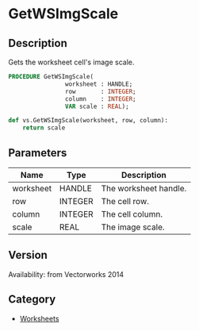 # GetWSImgScale

## Description
Gets the worksheet cell's image scale.

```pascal
PROCEDURE GetWSImgScale(
				worksheet : HANDLE;
				row       : INTEGER;
				column    : INTEGER;
				VAR scale : REAL);
```

```python
def vs.GetWSImgScale(worksheet, row, column):
    return scale
```

## Parameters
|Name|Type|Description|
|---|---|---|
|worksheet|HANDLE|The worksheet handle.|
|row|INTEGER|The cell row.|
|column|INTEGER|The cell column.|
|scale|REAL|The image scale.|

## Version
Availability: from Vectorworks 2014

## Category
* [Worksheets](../Categories/Worksheets.md)

